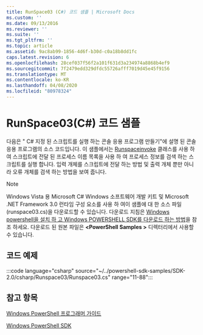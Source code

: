 ```yaml
---
title: RunSpace03 (C#) 코드 샘플 | Microsoft Docs
ms.custom: ''
ms.date: 09/13/2016
ms.reviewer: ''
ms.suite: ''
ms.tgt_pltfrm: ''
ms.topic: article
ms.assetid: 9ac8ab99-1856-4d6f-b30d-c0a18b8dd1fc
caps.latest.revision: 6
ms.openlocfilehash: 28cef037f56f2a101f631d3a234974a8868b4ef9
ms.sourcegitcommit: 7f2479edd329dfdc55726afff7019d45e45f9156
ms.translationtype: MT
ms.contentlocale: ko-KR
ms.lasthandoff: 04/08/2020
ms.locfileid: "80978324"
---
```

# <a name="runspace03-c-code-sample"></a>RunSpace03(C#) 코드 샘플

다음은 " C# 지정 된 스크립트를 실행 하는 콘솔 응용 프로그램 만들기"에 설명 된 콘솔 응용 프로그램의 소스 코드입니다. 이 샘플에서는 [Runspaceinvoke](/dotnet/api/System.Management.Automation.RunspaceInvoke) 클래스를 사용 하 여 스크립트에 전달 된 프로세스 이름 목록을 사용 하 여 프로세스 정보를 검색 하는 스크립트를 실행 합니다. 입력 개체를 스크립트에 전달 하는 방법 및 출력 개체 뿐만 아니라 오류 개체를 검색 하는 방법을 보여 줍니다.

> [!NOTE]
> Windows Vista 용 Microsoft C# Windows 소프트웨어 개발 키트 및 Microsoft .NET Framework 3.0 런타임 구성 요소를 사용 하 여이 샘플에 대 한 소스 파일 (runspace03.cs)을 다운로드할 수 있습니다. 다운로드 지침은 [Windows powershell을 설치 하 고 Windows POWERSHELL SDK를 다운로드 하는 방법](/powershell/scripting/developer/installing-the-windows-powershell-sdk)을 참조 하세요.
> 다운로드 된 원본 파일은 **\<PowerShell Samples >** 디렉터리에서 사용할 수 있습니다.

## <a name="code-sample"></a>코드 예제

:::code language="csharp" source="~/../powershell-sdk-samples/SDK-2.0/csharp/Runspace03/Runspace03.cs" range="11-88":::

## <a name="see-also"></a>참고 항목

[Windows PowerShell 프로그래머 가이드](./windows-powershell-programmer-s-guide.md)

[Windows PowerShell SDK](../windows-powershell-reference.md)

